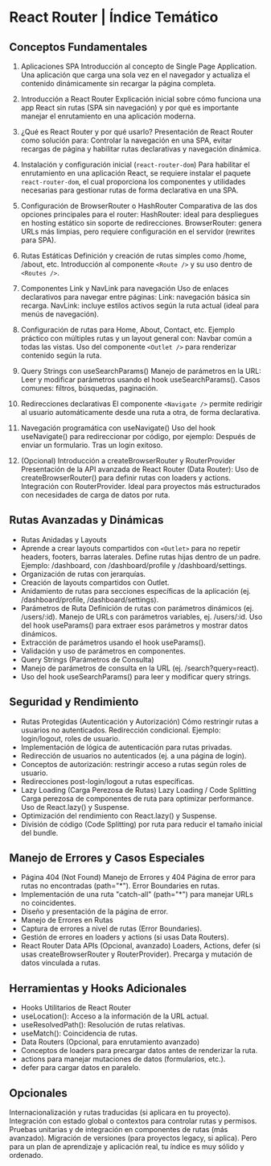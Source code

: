 # React Router | Índice Temático

## Conceptos Fundamentales

1. Aplicaciones SPA
Introducción al concepto de Single Page Application. Una aplicación que carga una sola vez en el navegador y actualiza el contenido dinámicamente sin recargar la página completa.

2. Introducción a React Router
Explicación inicial sobre cómo funciona una app React sin rutas (SPA sin navegación) y por qué es importante manejar el enrutamiento en una aplicación moderna.

3. ¿Qué es React Router y por qué usarlo?
Presentación de React Router como solución para: Controlar la navegación en una SPA, evitar recargas de página y habilitar rutas declarativas y navegación dinámica.

4. Instalación y configuración inicial (`react-router-dom`)
Para habilitar el enrutamiento en una aplicación React, se requiere instalar el paquete `react-router-dom`, el cual proporciona los componentes y utilidades necesarias para gestionar rutas de forma declarativa en una SPA.

5. Configuración de BrowserRouter o HashRouter
Comparativa de las dos opciones principales para el router:
HashRouter: ideal para despliegues en hosting estático sin soporte de redirecciones.
BrowserRouter: genera URLs más limpias, pero requiere configuración en el servidor (rewrites para SPA).

6. Rutas Estáticas
Definición y creación de rutas simples como /home, /about, etc. Introducción al componente `<Route />` y su uso dentro de `<Routes />`.

7. Componentes Link y NavLink para navegación
Uso de enlaces declarativos para navegar entre páginas:
Link: navegación básica sin recarga.
NavLink: incluye estilos activos según la ruta actual (ideal para menús de navegación).

8. Configuración de rutas para Home, About, Contact, etc.
Ejemplo práctico con múltiples rutas y un layout general con: Navbar común a todas las vistas.
Uso del componente `<Outlet />` para renderizar contenido según la ruta.

9. Query Strings con useSearchParams()
Manejo de parámetros en la URL: Leer y modificar parámetros usando el hook useSearchParams(). Casos comunes: filtros, búsquedas, paginación.

10. Redirecciones declarativas
El componente `<Navigate />` permite redirigir al usuario automáticamente desde una ruta a otra, de forma declarativa.

11. Navegación programática con useNavigate()
Uso del hook useNavigate() para redireccionar por código, por ejemplo: Después de enviar un formulario. Tras un login exitoso.

12. (Opcional) Introducción a createBrowserRouter y RouterProvider
Presentación de la API avanzada de React Router (Data Router): Uso de createBrowserRouter() para definir rutas con loaders y actions. Integración con RouterProvider. Ideal para proyectos más estructurados con necesidades de carga de datos por ruta.

## Rutas Avanzadas y Dinámicas

- Rutas Anidadas y Layouts
- Aprende a crear layouts compartidos con `<Outlet>` para no repetir headers, footers, barras laterales.
  Define rutas hijas dentro de un padre.
  Ejemplo: /dashboard, con /dashboard/profile y /dashboard/settings.
- Organización de rutas con jerarquías.
- Creación de layouts compartidos con Outlet.
- Anidamiento de rutas para secciones específicas de la aplicación (ej. /dashboard/profile, /dashboard/settings).
- Parámetros de Ruta
  Definición de rutas con parámetros dinámicos (ej. /users/:id).
  Manejo de URLs con parámetros variables, ej. /users/:id.
  Uso del hook useParams() para extraer esos parámetros y mostrar datos dinámicos.
- Extracción de parámetros usando el hook useParams().
- Validación y uso de parámetros en componentes.
- Query Strings (Parámetros de Consulta)
- Manejo de parámetros de consulta en la URL (ej. /search?query=react).
- Uso del hook useSearchParams() para leer y modificar query strings.

## Seguridad y Rendimiento

- Rutas Protegidas (Autenticación y Autorización)
  Cómo restringir rutas a usuarios no autenticados.
  Redirección condicional.
  Ejemplo: login/logout, roles de usuario.
- Implementación de lógica de autenticación para rutas privadas.
- Redirección de usuarios no autenticados (ej. a una página de login).
- Conceptos de autorización: restringir acceso a rutas según roles de usuario.
- Redirecciones post-login/logout a rutas específicas.
- Lazy Loading (Carga Perezosa de Rutas)
  Lazy Loading / Code Splitting
  Carga perezosa de componentes de ruta para optimizar performance.
  Uso de React.lazy() y Suspense.
- Optimización del rendimiento con React.lazy() y Suspense.
- División de código (Code Splitting) por ruta para reducir el tamaño inicial del bundle.

## Manejo de Errores y Casos Especiales

- Página 404 (Not Found)
  Manejo de Errores y 404
  Página de error para rutas no encontradas (path="*").
  Error Boundaries en rutas.
- Implementación de una ruta "catch-all" (path="*") para manejar URLs no coincidentes.
- Diseño y presentación de la página de error.
- Manejo de Errores en Rutas
- Captura de errores a nivel de rutas (Error Boundaries).
- Gestión de errores en loaders y actions (si usas Data Routers).
- React Router Data APIs (Opcional, avanzado)
  Loaders, Actions, defer (si usas createBrowserRouter y RouterProvider).
  Precarga y mutación de datos vinculada a rutas.

## Herramientas y Hooks Adicionales

- Hooks Utilitarios de React Router
- useLocation(): Acceso a la información de la URL actual.
- useResolvedPath(): Resolución de rutas relativas.
- useMatch(): Coincidencia de rutas.
- Data Routers (Opcional, para enrutamiento avanzado)
- Conceptos de loaders para precargar datos antes de renderizar la ruta.
- actions para manejar mutaciones de datos (formularios, etc.).
- defer para cargar datos en paralelo.

## Opcionales

Internacionalización y rutas traducidas (si aplicara en tu proyecto).
Integración con estado global o contextos para controlar rutas y permisos.
Pruebas unitarias y de integración en componentes de rutas (más avanzado).
Migración de versiones (para proyectos legacy, si aplica).
Pero para un plan de aprendizaje y aplicación real, tu índice es muy sólido y ordenado.
